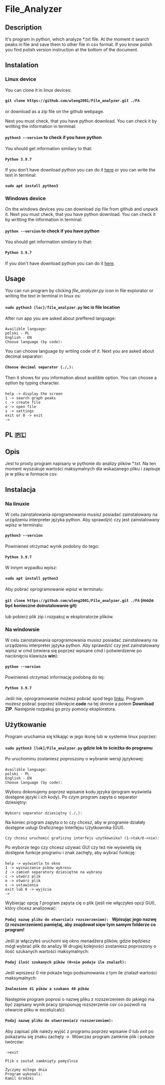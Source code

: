 # File_Analyzer
## Description
 It's program in python, which analyze *.txt file. At the moment it search peaks in file and save them to other file in csv format. If you know polish you find polish version instruction at the bottom of the document.
## Instalation
### Linux device
You can clone it in linux devices: 

#### `git clone https://github.com/wleng2001/File_analyzer.git ./FA`

or download as a zip file on the github webpage.

Next you must check, that you have python download. You can check it by writting the information in terminal: 

#### `python3 --version` to check if you have python

You should get information similary to that:

#### `Python 3.9.7`

If you don't have download python you can do it <a href="https://www.python.org/downloads/">here</a> or you can write the text in terminal:

#### `sudo apt install python3`

### Windows device

On the windows devices you can download zip file from github and unpack it.
Next you must check, that you have python download. You can check it by writting the information in terminal: 

#### `python --version` to check if you have python

You should get information similary to that:

#### `Python 3.9.7`

If you don't have download python you can do it <a href="https://www.python.org/downloads/">here</a>.

## Usage
You can run program by clicking *file_analyzer.py* icon in file explorator or writing the text in terminal in linux os:
#### `sudo python3 [loc]/file_analyzer.py` loc is file location
After run app you are asked about preffered language:
####
```
Availible language:
polski - PL
English - EN
Choose language (by code):
```
You can choose language by wrtiing code of it.
Next you are asked about decimal separator:
#### `Choose decimal separator (./,):` 
Then it shows for you information about availible option. You can choose a option by typing character.
####
```
help -> display the screen
1 -> search graph peaks
c -> create file
o -> open file
s -> settings
exit or 0 -> exit
->
```
## PL 🇵🇱	
## Opis
Jest to prosty program napisany w pythonie do analizy plików *.txt. Na ten moment wyszukuje wartości maksymalnych dla wskazanego pliku i zapisuje je w pliku w formacie csv.
## Instalacja
### Na linuxie
W celu zainstalowania oprogramowania musisz posiadać zainstalowany na urządzeniu interpreter języka python. Aby sprawdzić czy jest zainstalowany wpisz w terminalu:
#### `python3 --version`
Powinieneś otrzymać wynik podobny do tego:
#### `Python 3.9.7`
W innym wypadku wpisz:
#### `sudo apt install python3`
Aby pobrać oprogramowanie wpisz w terminalu:
#### `git clone https://github.com/wleng2001/File_analyzer.git ./FA` (może być konieczne doinstalowanie git)
lub pobierz plik zip i rozpakuj w eksploratorze plików.
### Na windowsie
W celu zainstalowania oprogramowania musisz posiadać zainstalowany na urządzeniu interpreter języka python. Aby sprawdzić czy jest zainstalowany wpisz w cmd (otwiera się poprzez wpisane cmd  i potwierdzenie po naciśnięciu klawisza **win**):
#### `python --version`
Powinieneś otrzymać informację podobną do tej:
#### `Python 3.9.7`
Jeśli nie, oprogramowanie możesz pobrać spod tego <a href="https://www.python.org/downloads/">linku</a>.
Program możesz pobrać poprzez kliknięcie **code** na tej stronie a potem **Download ZIP**. Następnie rozpakuj go przy pomocy eksploratora.

## Użytkowanie
Program uruchamia się klikając w jego ikonę lub w systemie linux poprzez:
#### `sudo python3 [lok]/File_analyzer.py` gdzie lok to ścieżka do programu
Po uruchominu zostaniesz poproszony o wybranie wersji językowej:
####
```
Availible language:
polski - PL
English - EN
Choose language (by code):
```
Wyboru dokonujemy poprzez wpisanie kodu języka (program wyświetla dostępne języki i ich kody).
Po czym program zapyta o separator dziesiętny:
####
```
Wybierz separator dziesiętny (./,):
```
Na koniec program zapyta o to czy chcesz, aby w programie działały dostępne usługi Graficznego Interfejsu Użytkownika (GUI).
####
```
Czy chcesz uruchomić graficzny interfejs użytkownika? (1->tak/0->nie): 
```
Po wyborze tego czy chcesz używać GUI czy też nie wyświetlą się dostępne funkcje programu i znak zachęty, aby wybrać funkcję:
####
```
help -> wyświetla to okno
1 -> wyznaczanie pików wykresu
2 -> zamień separatory dziesiętne na wybrany
c -> utwórz plik
o -> otwórz plik
s -> ustawienia
exit lub 0 -> wyjście
->
```
Wybierjąc opcję *1* program zapyta cię o plik (jeśli nie włączyłeś opcji GUI), który chcesz analizować:
#### `Podaj nazwę pliku do otwarcia(z rozszerzeniem): ` Wpisując jego nazwę (z rozszerzeniem) pamiętaj, aby znajdował sięw tym samym folderze co program!
Jeśli je włączyłeś uruchomi się okno menadżera plików, gdzie będziesz mógł wybrać plik do analizy
W drugiej kolejności zostaniesz poproszony o ilość szukanych wartości maksymalnych:
#### `Podaj ilość szukanych pików (0=nie podaje ile znalazł): `
Jeśli wpiszesz 0 nie pokaże tego podsumowania z tym ile znalazł wartości maksymalnych:
#### `Znaleziono 41 pików a szukano 40 pików`
Następnie program poprosi o nazwę pliku z rozszerzeniem do jakiego ma być zapisany wynik pracy (proponuję rozszerzenie csv co pozwoli na otwarcie pliku w excelu/calc):
#### `Podaj nazwę pliku do utworzenia(z rozszerzeniem):`
Aby zapisać plik należy wyjść z programu poprzez wpisanie *0* lub *exit* po pokazaniu się znaku zachęty *->*. Wówczas program zamknie plik i pokaże twórców:
####
```
->exit

Plik x został zamknięty pomyślnie

Życzymy miłego dnia
Program wykonali:
Kamil Grodzki
```
